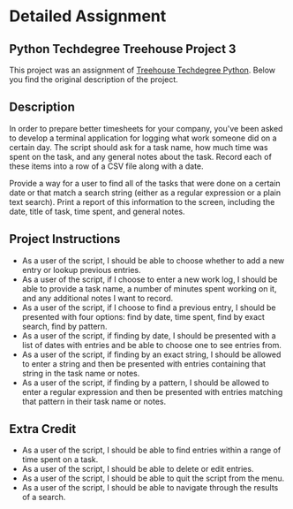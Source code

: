 # Detailed Assignment

## Python Techdegree Treehouse Project 3

This project was an assignment of [Treehouse Techdegree Python](https://teamtreehouse.com/techdegree/python-web-development). Below you find the original description of the project.

## Description

In order to prepare better timesheets for your company, you've been asked to develop a terminal application for logging what work someone did on a certain day. The script should ask for a task name, how much time was spent on the task, and any general notes about the task. Record each of these items into a row of a CSV file along with a date.

Provide a way for a user to find all of the tasks that were done on a certain date or that match a search string (either as a regular expression or a plain text search). Print a report of this information to the screen, including the date, title of task, time spent, and general notes.

## Project Instructions

- As a user of the script, I should be able to choose whether to add a new entry or lookup previous entries.
- As a user of the script, if I choose to enter a new work log, I should be able to provide a task name, a number of minutes spent working on it, and any additional notes I want to record.
- As a user of the script, if I choose to find a previous entry, I should be presented with four options: find by date, time spent, find by exact search, find by pattern.
- As a user of the script, if finding by date, I should be presented with a list of dates with entries and be able to choose one to see entries from.
- As a user of the script, if finding by an exact string, I should be allowed to enter a string and then be presented with entries containing that string in the task name or notes.
- As a user of the script, if finding by a pattern, I should be allowed to enter a regular expression and then be presented with entries matching that pattern in their task name or notes.

## Extra Credit

- As a user of the script, I should be able to find entries within a range of time spent on a task.
- As a user of the script, I should be able to delete or edit entries.
- As a user of the script, I should be able to quit the script from the menu.
- As a user of the script, I should be able to navigate through the results of a search.
